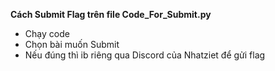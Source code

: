 **Cách Submit Flag trên file Code_For_Submit.py**

- Chạy code 
- Chọn bài muốn Submit
- Nếu đúng thì ib riêng qua Discord của Nhatziet để gửi flag
